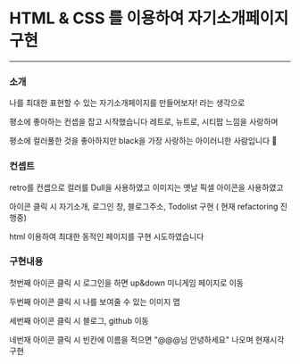 # HTML & CSS 를 이용하여 자기소개페이지 구현

---

### 소개

나를 최대한 표현할 수 있는 자기소개페이지를 만들어보자! 라는 생각으로 

평소에 좋아하는 컨셉을 잡고 시작했습니다 레트로, 뉴트로, 시티팝 느낌을 사랑하며

평소에 컬러풀한 것을 좋아하지만 black을 가장 사랑하는 아이러니한 사람입니다 💜



### 컨셉트

retro를 컨셉으로 컬러를 Dull을 사용하였고 이미지는 옛날 픽셀 아이콘을 사용하였고 

아이콘 클릭 시 자기소개, 로그인 창, 블로그주소, Todolist 구현 ( 현재 refactoring 진행중)

html 이용하여 최대한 동적인 페이지를 구현 시도하였습니다

### 구현내용

첫번째 아이콘 클릭 시 로그인을 하면 up&down 미니게임 페이지로 이동

두번째 아이콘 클릭 시 나를 보여줄 수 있는 이미지 맵

세번째 아이콘 클릭 시 블로그, github 이동

네번재 아이콘 클릭 시 빈칸에 이름을 적으면 "@@@님 안녕하세요" 나오며 현재시각 구현 

